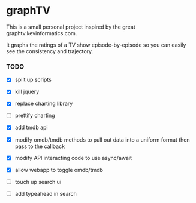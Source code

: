 # graphTV

This is a small personal project inspired by the great graphtv.kevinformatics.com.

It graphs the ratings of a TV show episode-by-episode so you can easily see the consistency and trajectory.


### TODO
- [X] split up scripts
- [X] kill jquery
- [X] replace charting library
- [ ] prettify charting
- [X] add tmdb api
- [X] modify omdb/tmdb methods to pull out data into a uniform format then pass to the callback
- [X] modify API interacting code to use async/await
- [X] allow webapp to toggle omdb/tmdb
- [ ] touch up search ui
- [ ] add typeahead in search

